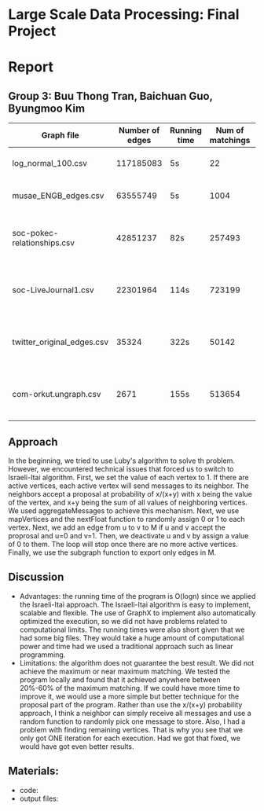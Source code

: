 # Large Scale Data Processing: Final Project
# Report

## Group 3: Buu Thong Tran, Baichuan Guo, Byungmoo Kim


|        Graph file             |  Number of edges  |   Running time  | Num of matchings | Iterations | Computational Power
| ------------------------------| ----------------- |-----------------|--------------    |------------|------------------------------------
| log_normal_100.csv            | 117185083         |        5s       |      22          |  1         | MacOS 1.6 GHz Intel Core i5, 8GB
| musae_ENGB_edges.csv          | 63555749          |        5s       |      1004        |  1         | MacOS 1.6 GHz Intel Core i5, 8GB
| soc-pokec-relationships.csv   | 42851237          |        82s      |      257493      |  1         | N1 series, 1 Master and 4 Nodes, each having 4 CPU and 15GB
| soc-LiveJournal1.csv          | 22301964          |        114s     |      723199      |  1         | N1 series, 1 Master and 4 Nodes, each having 4 CPU and 15GB
| twitter_original_edges.csv    | 35324             |        322s     |      50142       |  1         | N1 series, 1 Master and 4 Nodes, each having 4 CPU and 15GB
| com-orkut.ungraph.csv         | 2671              |        155s     |      513654      |  1         | N1 series, 1 Master and 4 Nodes, each having 4 CPU and 15GB


## Approach
In the beginning, we tried to use Luby's algorithm to solve th problem. However, we encountered technical issues that forced us to switch to Israeli-Itai algorithm. First, we set the value of each vertex to 1. If there are active vertices, each active vertex will send messages to its neighbor. The neighbors accept a proposal at probability of x/(x+y) with x being the value of the vertex, and x+y being the sum of all values of neighboring vertices. We used aggregateMessages to achieve this mechanism. Next, we use mapVertices and the nextFloat function to randomly assign 0 or 1 to each vertex. Next, we add an edge from u to v to M if u and v accept the proprosal and u=0 and v=1. Then, we deactivate u and v by assign a value of 0 to them. The loop will stop once there are no more active vertices. Finally, we use the subgraph function to export only edges in M.

## Discussion
- Advantages: the running time of the program is O(logn) since we applied the Israeli-Itai approach. The Israeli-Itai algorithm is easy to implement, scalable and flexible. The use of GraphX to implement also automatically optimized the execution, so we did not have problems related to computational limits. The running times were also short given that we had some big files. They would take a huge amount of computational power and time had we used a traditional approach such as linear programming. 
- Limitations: the algorithm does not guarantee the best result. We did not achieve the maximum or near maximum matching. We tested the program locally and found that it achieved anywhere between 20%-60% of the maximum matching. If we could have more time to improve it, we would use a more simple but better technique for the proposal part of the program. Rather than use the x/(x+y) probability approach, I think a neighbor can simply receive all messages and use a random function to randomly pick one message to store. Also, I had a problem with finding remaining vertices. That is why you see that we only got ONE iteration for each execution. Had we got that fixed, we would have got even better results.



## Materials:
- code:
- output files:


